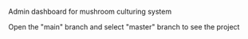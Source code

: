 Admin dashboard for mushroom culturing system



Open the "main" branch and select "master" branch to see the project
